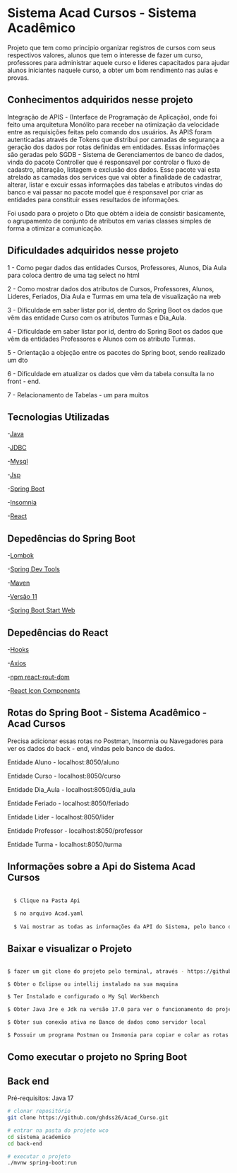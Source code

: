 # Sistema Acad Cursos - Sistema Acadêmico 

Projeto que tem como principio organizar registros de cursos com seus respectivos valores, alunos que tem o interesse de fazer um curso, professores para administrar aquele curso e lideres capacitados
para ajudar alunos iniciantes naquele curso, a obter um bom rendimento nas aulas e provas. 

## Conhecimentos adquiridos nesse projeto 

Integração de APIS - (Interface de Programação de Aplicação), onde foi feito uma arquitetura Monólito para receber na otimização da velocidade 
entre as requisições feitas pelo comando dos usuários. As APIS foram autenticadas através de Tokens que distribui por camadas de segurança 
a geração dos dados por rotas definidas em entidades. Essas informações são geradas pelo SGDB - Sistema de Gerenciamentos de banco de dados, vinda do 
pacote Controller que é responsavel por controlar o fluxo de cadastro, alteração, listagem e exclusão dos dados. Esse pacote vai esta atrelado as camadas
dos services que vai obter a finalidade de cadastrar, alterar, listar e excuir essas informações das tabelas e atributos vindas do banco e vai passar no 
pacote model que é responsavel por criar as entidades para constituir esses resultados de informações. 

Foi usado para o projeto o Dto que obtém a ideia de consistir basicamente, 
o agrupamento de conjunto de atributos em varias classes simples de forma a otimizar a comunicação. 

## Dificuldades adquiridos nesse projeto 

1 - Como pegar dados das entidades Cursos, Professores, Alunos, Dia Aula para coloca dentro de uma tag select no html 

2 - Como mostrar dados dos atributos de Cursos, Professores, Alunos, Lideres, Feriados, Dia Aula e Turmas em uma tela de visualização na web 

3 - Dificuldade em saber listar por id, dentro do Spring Boot os dados que vêm das entidade Curso com os atributos Turmas e Dia_Aula. 

4 - Dificuldade em saber listar por id, dentro do Spring Boot os dados que vêm da entidades Professores e Alunos com os atributo Turmas. 

5 - Orientação a objeção entre os pacotes do Spring boot, sendo realizado um dto 

6 - Dificuldade em atualizar os dados que vêm da tabela consulta la no front - end. 

7 - Relacionamento de Tabelas - um para muitos  

## Tecnologias Utilizadas 

-[Java](https://www.java.com/pt-BR/download/ie_manual.jsp?locale=pt_BR) 

-[JDBC](https://www.oracle.com/br/database/technologies/appdev/jdbc.html) 

-[Mysql](https://www.mysql.com/)

-[Jsp](https://www.ibm.com/docs/pt-br/rsas/7.5.0?topic=files-javaserver-pages-jsp-technology) 

-[Spring Boot](https://spring.io/projects/spring-boot) 

-[Insomnia](https://insomnia.rest/download) 

-[React](https://pt-br.reactjs.org/)

## Depedências do Spring Boot 

-[Lombok](https://imasters.com.br/back-end/projeto-lombok-escrevendo-menos-codigo-em-java) 

-[Spring Dev Tools](https://www.javatpoint.com/spring-boot-devtools) 

-[Maven](https://mvnrepository.com/artifact/org.springframework.boot/spring-boot-devtools)

-[Versão 11](https://www.oracle.com/br/java/technologies/javase/jdk11-archive-downloads.html)

-[Spring Boot Start Web](https://www.javatpoint.com/spring-boot-starter-web) 

## Depedências do React 

-[Hooks](https://reactjs.org/docs/hooks-intro.html) 

-[Axios](https://axios-http.com/ptbr/docs/intro) 

-[npm react-rout-dom](https://www.npmjs.com/package/react-router-dom) 

-[React Icon Components](https://mui.com/material-ui/icons/)

## Rotas do Spring Boot - Sistema Acadêmico - Acad Cursos

Precisa adicionar essas rotas no Postman, Insomnia ou Navegadores para ver os dados do back - end, vindas pelo banco de dados.

Entidade Aluno - localhost:8050/aluno 

Entidade Curso - localhost:8050/curso

Entidade Dia_Aula - localhost:8050/dia_aula

Entidade Feriado - localhost:8050/feriado 

Entidade Lider - localhost:8050/lider 

Entidade Professor - localhost:8050/professor  

Entidade Turma - localhost:8050/turma  

## Informações sobre a Api do Sistema Acad Cursos 

```bash 
  
  $ Clique na Pasta Api
  
  $ no arquivo Acad.yaml
  
  $ Vai mostrar as todas as informações da API do Sistema, pelo banco de dados no programa Insomnia

```

## Baixar e visualizar o Projeto 

  ```bash 
  
  $ fazer um git clone do projeto pelo terminal, através - https://github.com/ghdss26/Acad_Curso.git
  
  $ Obter o Eclipse ou intellij instalado na sua maquina
  
  $ Ter Instalado e configurado o My Sql Workbench 
  
  $ Obter Java Jre e Jdk na versão 17.0 para ver o funcionamento do projeto e Testar ele
  
  $ Obter sua conexão ativa no Banco de dados como servidor local 
  
  $ Possuir um programa Postman ou Insmonia para copiar e colar as rotas das entidades e ver o crud completo
 
```

## Como executar o projeto no Spring Boot 

## Back end
Pré-requisitos: Java 17

```bash
# clonar repositório
git clone https://github.com/ghdss26/Acad_Curso.git

# entrar na pasta do projeto wco
cd sistema_academico 
cd back-end 

# executar o projeto
./mvnw spring-boot:run
```
